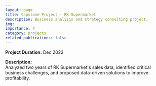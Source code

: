 ```yaml
---
layout: page
title: Capstone Project – RK Supermarket
description: Business analysis and strategy consulting project.
img: 
importance: 4
category: projects
related_publications: false
---
```


**Project Duration:** Dec 2022

**Description:**  
Analyzed two years of RK Supermarket's sales data, identified critical business challenges, and proposed data-driven solutions to improve profitability.

